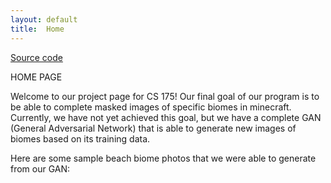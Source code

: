 ```yaml
---
layout: default
title:  Home
---
```


[Source code](https://github.com/rliao147/ICE-CREAM)

HOME PAGE

Welcome to our project page for CS 175! Our final goal of our program is to be able to complete masked images of specific biomes in minecraft. Currently, we have not yet achieved this goal, but we have a complete GAN (General Adversarial Network) that is able to generate new images of biomes based on its training data.

Here are some sample beach biome photos that we were able to generate from our GAN:



[quickref]: https://github.com/mundimark/quickrefs/blob/master/HTML.md

